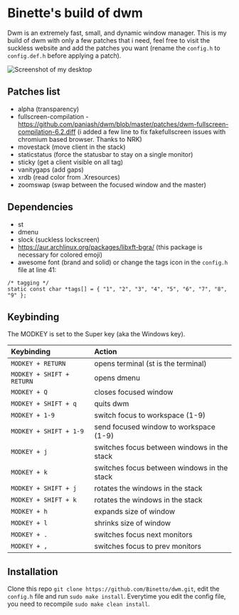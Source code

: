 # Binette's build of dwm

Dwm is an extremely fast, small, and dynamic window manager. This is my build of dwm with only a few patches that i need, feel free to visit the suckless website and add the patches you want (rename the `config.h` to `config.def.h` before applying a patch). 

![Screenshot of my desktop](https://raw.githubusercontent.com/Binetto/dwm/master/screenshot.png)

## Patches list
+ alpha (transparency)
+ fullscreen-compilation - https://github.com/paniash/dwm/blob/master/patches/dwm-fullscreen-compilation-6.2.diff (i added a few line to fix fakefullscreen issues with chromium based browser. Thanks to NRK)
+ movestack (move client in the stack)
+ staticstatus (force the statusbar to stay on a single monitor)
+ sticky (get a client visible on all tag)
+ vanitygaps (add gaps)
+ xrdb (read color from .Xresources)
+ zoomswap (swap between the focused window and the master)

## Dependencies
+ st
+ dmenu
+ slock (suckless lockscreen)
+ https://aur.archlinux.org/packages/libxft-bgra/ (this package is necessary for colored emoji)
+ awesome font (brand and solid) 
or change the tags icon in the `config.h` file at line 41:
``` 
/* tagging */
static const char *tags[] = { "1", "2", "3", "4", "5", "6", "7", "8", "9" }; 
```

## Keybinding
The MODKEY is set to the Super key (aka the Windows key).

| Keybinding | Action |
| :--- | :--- |
| `MODKEY + RETURN` | opens terminal (st is the terminal) |
| `MODKEY + SHIFT + RETURN` | opens dmenu |
| `MODKEY + Q` | closes focused window |
| `MODKEY + SHIFT + q` | quits dwm |
| `MODKEY + 1-9` | switch focus to workspace (1-9) |
| `MODKEY + SHIFT + 1-9` | send focused window to workspace (1-9) |
| `MODKEY + j` | switches focus between windows in the stack |
| `MODKEY + k` | switches focus between windows in the stack |
| `MODKEY + SHIFT + j` | rotates the windows in the stack |
| `MODKEY + SHIFT + k` | rotates the windows in the stack |
| `MODKEY + h` | expands size of window |
| `MODKEY + l` | shrinks size of window |
| `MODKEY + .` | switches focus next monitors |
| `MODKEY + ,` | switches focus to prev monitors |

## Installation
Clone this repo `git clone https://github.com/Binetto/dwm.git`, edit the `config.h` file and run `sudo make install`.
Everytime you edit the config file, you need to recompile `sudo make clean install`.
